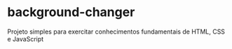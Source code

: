 # background-changer


Projeto simples para exercitar conhecimentos fundamentais de HTML, CSS e JavaScript
